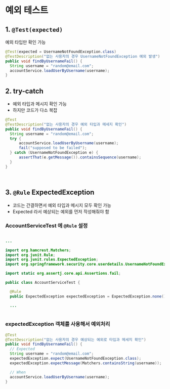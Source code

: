 # 예외 테스트
  
## 1. `@Test(expected)`
예외 타입만 확인 가능  
```java
@Test(expected = UsernameNotFoundException.class)
@TestDescription("없는 사용자의 경우 UsernameNotFoundException 예외 발생")
public void findByUsernameFail() {
  String username = "random@email.com";
  accountService.loadUserByUsername(username);
}
```

## 2. try-catch
- 예외 타입과 메시지 확인 가능  
- 하지만 코드가 다소 복잡  
```java
@Test
@TestDescription("없는 사용자의 경우 예외 타입과 메세지 확인")
public void findByUsernameFail() {
  String username = "random@email.com";
  try {
      accountService.loadUserByUsername(username);
      fail("supposed to be failed");
  } catch (UsernameNotFoundException e) {
      assertThat(e.getMessage()).containsSequence(username);
  }
}
```
 
## 3. `@Rule` ExpectedException
- 코드는 간결하면서 예외 타입과 메시지 모두 확인 가능  
- Expected 라서 예상되는 예외를 먼저 작성해줘야 함  

### AccountServiceTest 에 `@Rule` 설정
```java

...

import org.hamcrest.Matchers;
import org.junit.Rule;
import org.junit.rules.ExpectedException;
import org.springframework.security.core.userdetails.UsernameNotFoundException;

import static org.assertj.core.api.Assertions.fail;

public class AccountServiceTest {

  @Rule
  public ExpectedException expectedException = ExpectedException.none();

  ...
  
```

### expectedException 객체를 사용해서 예외처리
```java
@Test
@TestDescription("없는 사용자의 경우 예상되는 예외로 타입과 메세지 확인")
public void findByUsernameFail() {
  // Expected
  String username = "random@email.com";
  expectedException.expect(UsernameNotFoundException.class);
  expectedException.expectMessage(Matchers.containsString(username));

  // When
  accountService.loadUserByUsername(username);
}
```